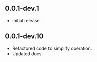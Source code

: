 ## 0.0.1-dev.1

* initial release.

## 0.0.1-dev.10

* Refactored code to simplify operation.
* Updated docs